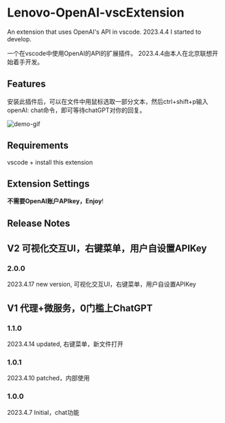 # Lenovo-OpenAI-vscExtension

An extension that uses OpenAI's API in vscode. 2023.4.4 I started to develop.

一个在vscode中使用OpenAI的API的扩展插件。 2023.4.4由本人在北京联想开始着手开发。


## Features

安装此插件后，可以在文件中用鼠标选取一部分文本，然后ctrl+shift+p输入openAI: chat命令，即可等待chatGPT对你的回复。

![demo-gif](https://lenovo-openai-demo.oss-cn-beijing.aliyuncs.com/demo.gif)

## Requirements

vscode + install this extension


## Extension Settings

**不需要OpenAI账户APIkey，Enjoy**!


## Release Notes

## V2 可视化交互UI，右键菜单，用户自设置APIKey

### 2.0.0

2023.4.17 new version, 可视化交互UI，右键菜单，用户自设置APIKey


## V1 代理+微服务，0门槛上ChatGPT

### 1.1.0

2023.4.14 updated, 右键菜单，新文件打开

### 1.0.1

2023.4.10 patched，内部使用

### 1.0.0

2023.4.7 Initial，chat功能
